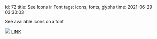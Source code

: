id: 72
title: See Icons in Font
tags: icons, fonts, glyphs
time: 2021-06-29 03:30:03

See available icons on a font

![](http://localhost/bkmks_fotos/pics/122)
[LINK](https://fontdrop.info)